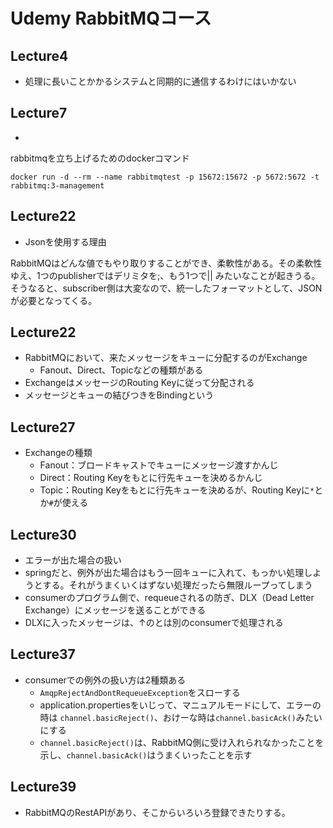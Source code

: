 # Udemy RabbitMQコース

## Lecture4

* 処理に長いことかかるシステムと同期的に通信するわけにはいかない

## Lecture7

* 

rabbitmqを立ち上げるためのdockerコマンド

```
docker run -d --rm --name rabbitmqtest -p 15672:15672 -p 5672:5672 -t rabbitmq:3-management
```

## Lecture22

* Jsonを使用する理由

RabbitMQはどんな値でもやり取りすることができ、柔軟性がある。その柔軟性ゆえ、1つのpublisherではデリミタを;、もう1つで|| みたいなことが起きうる。
そうなると、subscriber側は大変なので、統一したフォーマットとして、JSONが必要となってくる。
 
## Lecture22

* RabbitMQにおいて、来たメッセージをキューに分配するのがExchange
  * Fanout、Direct、Topicなどの種類がある
* ExchangeはメッセージのRouting Keyに従って分配される
* メッセージとキューの結びつきをBindingという

## Lecture27

* Exchangeの種類
  * Fanout：ブロードキャストでキューにメッセージ渡すかんじ
  * Direct：Routing Keyをもとに行先キューを決めるかんじ
  * Topic：Routing Keyをもとに行先キューを決めるが、Routing Keyに`*`とか`#`が使える

## Lecture30

* エラーが出た場合の扱い
* springだと、例外が出た場合はもう一回キューに入れて、もっかい処理しようとする。それがうまくいくはずない処理だったら無限ループってしまう
* consumerのプログラム側で、requeueされるの防ぎ、DLX（Dead Letter Exchange）にメッセージを送ることができる
* DLXに入ったメッセージは、↑のとは別のconsumerで処理される

## Lecture37

* consumerでの例外の扱い方は2種類ある
  *  `AmqpRejectAndDontRequeueException`をスローする
  *  application.propertiesをいじって、マニュアルモードにして、エラーの時は `channel.basicReject()`、おけーな時は`channel.basicAck()`みたいにする
  * `channel.basicReject()`は、RabbitMQ側に受け入れられなかったことを示し、`channel.basicAck()`はうまくいったことを示す

## Lecture39

* RabbitMQのRestAPIがあり、そこからいろいろ登録できたりする。
